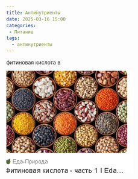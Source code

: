```yaml
---
title: Антинутриенты
date: 2025-03-16 15:00
categories: 
 - Питание
tags:
  - антинутриенты
---
```


фитиновая кислота в

![image-20250316150414551](./antinutrient/image-20250316150414551.png)